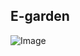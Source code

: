 ## E-garden

![Image]('https://raw.githubusercontent.com/imana97/e-garden/master/Electronics/e-garden-shield-1.png')